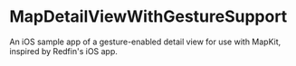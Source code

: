 MapDetailViewWithGestureSupport
===============================

An iOS sample app of a gesture-enabled detail view for use with MapKit, inspired by Redfin's iOS app.

